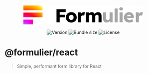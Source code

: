 <p align="center">
	<a href="https://github.com/vjee/formulier" target="_blank" rel="noopener noreferrer">
		<picture>
  		<source media="(prefers-color-scheme: dark)" srcset="https://raw.githubusercontent.com/vjee/formulier/main/.github/formulier-logotype-color-dark.svg">
  		<img width="384" src="https://raw.githubusercontent.com/vjee/formulier/main/.github/formulier-logotype-color-light.svg" alt="Formulier logo">
		</picture>
	</a>
</p>

<p align="center">
	<img src="https://img.shields.io/npm/v/@formulier/react?style=flat-square" alt="Version">
	<img src="https://img.shields.io/bundlephobia/minzip/@formulier/react?style=flat-square" alt="Bundle size">
	<img src="https://img.shields.io/npm/l/@formulier/react?style=flat-square" alt="License">
</p>

# @formulier/react

> Simple, performant form library for React
